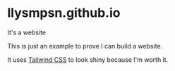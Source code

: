 # llysmpsn.github.io
It's a website

This is just an example to prove I can build a website.

It uses [Tailwind CSS](https://tailwindcss.com/) to look shiny because I'm worth it.
